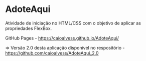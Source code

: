 # AdoteAqui

Atividade de iniciação no HTML/CSS com o objetivo de aplicar as propriedades FlexBox.  

GitHub Pages - https://caioalvess.github.io/AdoteAqui/

=> Versão 2.0 desta aplicação disponível no respositório - https://github.com/caioalvess/AdoteAqui_2.0

